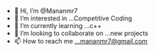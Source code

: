 - 👋 Hi, I’m @Mananmr7
- 👀 I’m interested in ...Competitive Coding
- 🌱 I’m currently learning ...c++
- 💞️ I’m looking to collaborate on ...new projects
- 📫 How to reach me ...mananmr7@gmail.com

<!---
Mananmr7/Mananmr7 is a ✨ special ✨ repository because its `README.md` (this file) appears on your GitHub profile.
You can click the Preview link to take a look at your changes.
--->

